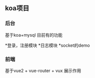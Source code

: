 ## koa项目 


### 后台
基于koa+mysql
目前有的功能

*登录，注册模块
*日志模块
*socket的demo

### 前端
基于vue2 + vue-router + vux
展示作用

